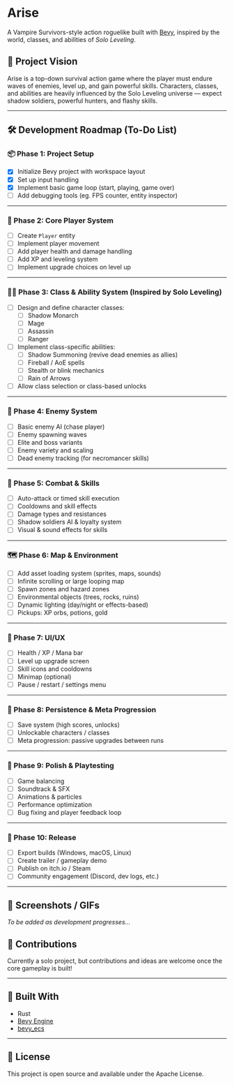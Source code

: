 # Arise

A Vampire Survivors-style action roguelike built with [Bevy](https://bevyengine.org/), inspired by the world, classes, and abilities of _Solo Leveling_.

## 🎯 Project Vision

Arise is a top-down survival action game where the player must endure waves of enemies, level up, and gain powerful skills. Characters, classes, and abilities are heavily influenced by the Solo Leveling universe — expect shadow soldiers, powerful hunters, and flashy skills.

---

## 🛠 Development Roadmap (To-Do List)

### 📦 Phase 1: Project Setup

- [x] Initialize Bevy project with workspace layout
- [x] Set up input handling
- [x] Implement basic game loop (start, playing, game over)
- [ ] Add debugging tools (eg. FPS counter, entity inspector)

---

### 🧍 Phase 2: Core Player System

- [ ] Create `Player` entity
- [ ] Implement player movement
- [ ] Add player health and damage handling
- [ ] Add XP and leveling system
- [ ] Implement upgrade choices on level up

---

### 🧙‍♂️ Phase 3: Class & Ability System (Inspired by Solo Leveling)

- [ ] Design and define character classes:
  - [ ] Shadow Monarch
  - [ ] Mage
  - [ ] Assassin
  - [ ] Ranger
- [ ] Implement class-specific abilities:
  - [ ] Shadow Summoning (revive dead enemies as allies)
  - [ ] Fireball / AoE spells
  - [ ] Stealth or blink mechanics
  - [ ] Rain of Arrows
- [ ] Allow class selection or class-based unlocks

---

### 🧟 Phase 4: Enemy System

- [ ] Basic enemy AI (chase player)
- [ ] Enemy spawning waves
- [ ] Elite and boss variants
- [ ] Enemy variety and scaling
- [ ] Dead enemy tracking (for necromancer skills)

---

### 🧠 Phase 5: Combat & Skills

- [ ] Auto-attack or timed skill execution
- [ ] Cooldowns and skill effects
- [ ] Damage types and resistances
- [ ] Shadow soldiers AI & loyalty system
- [ ] Visual & sound effects for skills

---

### 🗺️ Phase 6: Map & Environment

- [ ] Add asset loading system (sprites, maps, sounds)
- [ ] Infinite scrolling or large looping map
- [ ] Spawn zones and hazard zones
- [ ] Environmental objects (trees, rocks, ruins)
- [ ] Dynamic lighting (day/night or effects-based)
- [ ] Pickups: XP orbs, potions, gold

---

### 🎨 Phase 7: UI/UX

- [ ] Health / XP / Mana bar
- [ ] Level up upgrade screen
- [ ] Skill icons and cooldowns
- [ ] Minimap (optional)
- [ ] Pause / restart / settings menu

---

### 💾 Phase 8: Persistence & Meta Progression

- [ ] Save system (high scores, unlocks)
- [ ] Unlockable characters / classes
- [ ] Meta progression: passive upgrades between runs

---

### 🧪 Phase 9: Polish & Playtesting

- [ ] Game balancing
- [ ] Soundtrack & SFX
- [ ] Animations & particles
- [ ] Performance optimization
- [ ] Bug fixing and player feedback loop

---

### 🚀 Phase 10: Release

- [ ] Export builds (Windows, macOS, Linux)
- [ ] Create trailer / gameplay demo
- [ ] Publish on itch.io / Steam
- [ ] Community engagement (Discord, dev logs, etc.)

---

## 📸 Screenshots / GIFs

_To be added as development progresses..._

## 🤝 Contributions

Currently a solo project, but contributions and ideas are welcome once the core gameplay is built!

---

## 🧰 Built With

- Rust
- [Bevy Engine](https://bevyengine.org/)
- [bevy_ecs](https://docs.rs/bevy_ecs)

---

## 📝 License

This project is open source and available under the Apache License.
